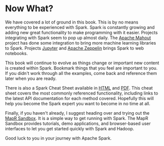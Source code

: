 # Now What?
We have covered a lot of ground in this book. This is by no means everything to be experienced with Spark. Spark is constantly growing and adding new great functionality to make programming with it easier. Projects integrating with Spark seem to pop up almost daily. The [Apache Mahout](http://mahout.apache.org/) project has done some integration to bring more machine learning libraries to Spark. Projects [Jupyter](https://jupyter.org/) and [Apache Zeppelin](http://zeppelin-project.org/) brings Spark to web notebooks.

This book will continue to evolve as things change or important new content is created within Spark. Bookmark things that you feel are important to you. If you didn't work through all the examples, come back and reference them later when you are ready.

There is also a Spark Cheat Sheet available in [HTML](apache_spark_cheat_sheet.html) and [PDF](https://www.mapr.com/apache-spark-cheat-sheet). This cheat sheet covers the most commonly referenced functionality, including links to the latest API documentation for each method covered. Hopefully this will help you become the Spark expert you want to become in no time at all.

Finally, if you haven't already, I suggest heading over and trying out the [MapR Sandbox](https://www.mapr.com/products/mapr-sandbox-hadoop/). It is a simple way to get running with Spark. The MapR Sandbox provides tutorials, demo applications, and browser-based user interfaces to let you get started quickly with Spark and Hadoop.

Good luck to you in your journey with Apache Spark.
